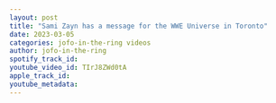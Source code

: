 ```yaml
---
layout: post
title: "Sami Zayn has a message for the WWE Universe in Toronto"
date: 2023-03-05
categories: jofo-in-the-ring videos
author: jofo-in-the-ring
spotify_track_id: 
youtube_video_id: TIrJ8ZWd0tA
apple_track_id: 
youtube_metadata: 
---
```

